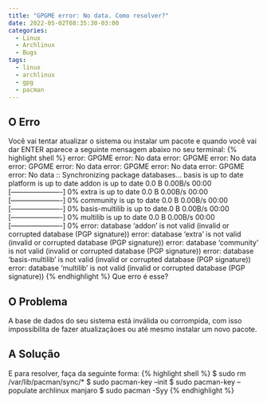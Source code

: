```yaml
---
title: "GPGME error: No data. Como resolver?"
date: 2022-05-02T08:35:30-03:00
categories:
  - Linux
  - Archlinux
  - Bugs
tags:
  - linux
  - archlinux
  - gpg
  - pacman
---
```

## O Erro ###
Você vai tentar atualizar o sistema ou instalar um pacote e quando você vai dar ENTER aparece a seguinte mensagem abaixo no seu terminal:
{% highlight shell %}
error: GPGME error: No data
error: GPGME error: No data
error: GPGME error: No data
error: GPGME error: No data
error: GPGME error: No data
:: Synchronizing package databases…
basis is up to date
platform is up to date
addon is up to date        0.0   B  0.00B/s 00:00 [———————-]   0%
extra is up to date        0.0   B  0.00B/s 00:00 [———————-]   0%
community is up to date    0.0   B  0.00B/s 00:00 [———————-]   0%
basis-multilib is up to date.0   B  0.00B/s 00:00 [———————-]   0%
multilib is up to date     0.0   B  0.00B/s 00:00 [———————-]   0%
error: database ‘addon’ is not valid (invalid or corrupted database (PGP signature))
error: database ‘extra’ is not valid (invalid or corrupted database (PGP signature))
error: database ‘community’ is not valid (invalid or corrupted database (PGP signature))
error: database ‘basis-multilib’ is not valid (invalid or corrupted database (PGP signature))
error: database ‘multilib’ is not valid (invalid or corrupted database (PGP signature))
{% endhighlight %}
Que erro é esse?
## O Problema ##
A base de dados do seu sistema está inválida ou corrompida, com isso impossibilita de fazer atualizaçãoes ou até mesmo instalar um novo pacote.
## A Solução ##
E para resolver, faça da seguinte forma:
{% highlight shell %}
$ sudo rm /var/lib/pacman/sync/*
$ sudo pacman-key –init
$ sudo pacman-key –populate archlinux manjaro
$ sudo pacman -Syy
{% endhighlight %}
